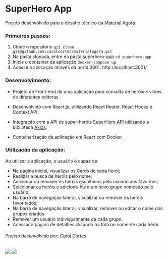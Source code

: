 # SuperHero App

Projeto desenvolvido para o desafio técnico da [Material Agora](https://github.com/materialagora).

### Primeiros passos:
1. Clone o repositório
  ``git clone git@github.com:carolcortes/materialagora.git``
2. Na pasta clonada, entre na pasta superhero-app
  ``cd superhero-app``
3. Inicie o container da aplicação
  ``docker-compose up``
4. Acesse a aplicação através da porta 3001: http://localhost:3001/

### Desenvolvimento:
- Projeto de Front-end de uma aplicação para consulta de heróis e vilões de diferentes editoras. 

- Desenvolvido com React.js, utilizando React Router, React Hooks e Context API.

- Integração com a API de super-heróis [SuperHero API](https://www.superheroapi.com/) utilizando a biblioteca [Axios](https://axios-http.com/ptbr/docs/intro).

- Conteinerização da aplicação em React com Docker.

### Utilização da aplicação:
Ao utilizar a aplicação, o usuário é capaz de:

  - Na página inicial, visualizar os Cards de cada herói;
  - Realizar a busca de heróis pelo nome;
  - Adicionar ou remover os heróis escolhidos pelo usuário aos favoritos;
  - Selecionar os heróis e adicioná-los a um novo grupo nomeado pelo usuário;
  - Na barra de navegação lateral, visualizar ou remover os heróis favoritados;
  - Na barra de navegação lateral, visualizar, remover ou editar o nome dos grupos criados.
  - Remover um usuário individualmente de cada grupo.
  - Acessar a página de detalhes clicando na foto ou nome de cada herói.


###### Projeto desenvolvido por: [Carol Cortes](https://github.com/carolcortes)

  <a href = "mailto:caroline.ocortes@gmail.com"><img src="https://img.shields.io/badge/-Gmail-%23333?style=for-the-badge&logo=gmail&logoColor=white" target="_blank"></a>
  <a href="https://www.linkedin.com/in/carolinecortess/" target="_blank"><img src="https://img.shields.io/badge/-LinkedIn-%230077B5?style=for-the-badge&logo=linkedin&logoColor=white"></a>
